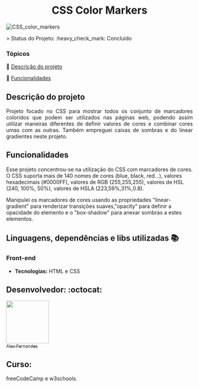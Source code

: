 <div align="center">
    <h1>CSS Color Markers</h1>

</div>

![CSS_color_markers](https://user-images.githubusercontent.com/108309097/208317121-f24d2e52-073b-45e8-af96-01220e5c1bdf.png)


<div>




</div>
> Status do Projeto: :heavy_check_mark: Concluído

### Tópicos 

:small_blue_diamond: [Descrição do projeto](#descrição-do-projeto)

:small_blue_diamond: [Funcionalidades](#funcionalidades)


## Descrição do projeto 

<p align="justify">
Projeto focado no CSS para mostrar todos os conjunto de marcadores coloridos que podem ser utilizados nas páginas web, podendo assim utilizar 
maneiras diferentes de definir valores de cores e combinar cores umas com as outras. Também empreguei caixas de sombras e do linear gradientes neste projeto.

</p>

## Funcionalidades

Esse projeto concentrou-se na utilização do CSS com marcadores de cores. 
O CSS suporta mais de 140 nomes de cores (blue, black, red...), valores hexadecimais (#0000FF), valores de RGB (255,255,255), valores de HSL (240, 100%, 50%),
valores de HSLA (223,59%,31%,0.8).

Manipulei os marcadores de cores usando as propriedades "linear-gradient" para renderizar 
transições suaves,"opacity" para definir a opacidade do elemento e o "box-shadow" para anexar sombras a estes 
elementos.







## Linguagens, dependências e libs utilizadas :books:

<h3>Front-end</h3>
<ul>
    <li><b>Tecnologias: </b>HTML e CSS</li>
</ul>




## Desenvolvedor: :octocat:


[<img src="https://github.com/alexfn93.png" width=115><br><sub>Alex Fernandes</sub>](https://github.com/alexfn93)  <br> 


<h2>Curso:</h2> 
freeCodeCamp e w3schools.
